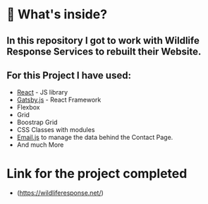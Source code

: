 # 🧐 What's inside?
## In this repository I got to work with Wildlife Response Services to rebuilt their Website.

## For this Project I have used:
- [React](https://reactjs.org/) - JS library
- [Gatsby.js](https://www.gatsbyjs.com/) -  React Framework
-  Flexbox
-  Grid
-  Boostrap Grid
-  CSS Classes with modules
-  [Email.js](https://www.emailjs.com/) to manage the data behind the Contact Page. 
- And much More

# Link for the project completed 
- (https://wildliferesponse.net/)

